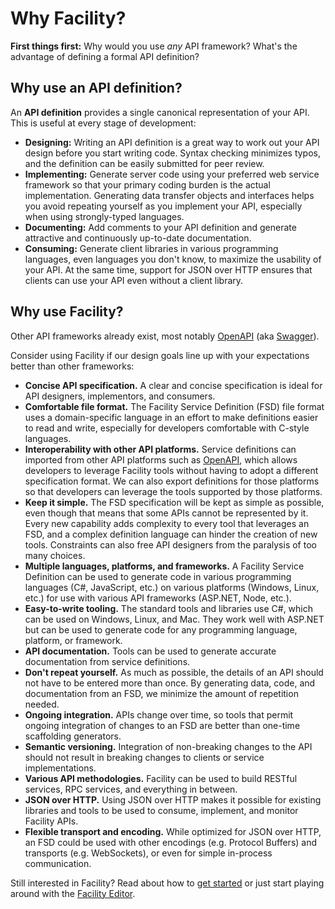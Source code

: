 # Why Facility?

**First things first:** Why would you use *any* API framework? What's the advantage of defining a formal API definition?

## Why use an API definition?

An **API definition** provides a single canonical representation of your API. This is useful at every stage of development:

* **Designing:** Writing an API definition is a great way to work out your API design before you start writing code. Syntax checking minimizes typos, and the definition can be easily submitted for peer review.
* **Implementing:** Generate server code using your preferred web service framework so that your primary coding burden is the actual implementation. Generating data transfer objects and interfaces helps you avoid repeating yourself as you implement your API, especially when using strongly-typed languages.
* **Documenting:** Add comments to your API definition and generate attractive and continuously up-to-date documentation.
* **Consuming:** Generate client libraries in various programming languages, even languages you don't know, to maximize the usability of your API. At the same time, support for JSON over HTTP ensures that clients can use your API even without a client library.

## Why use Facility?

Other API frameworks already exist, most notably [OpenAPI](https://www.openapis.org/) (aka [Swagger](https://swagger.io/)).

Consider using Facility if our design goals line up with your expectations better than other frameworks:

* **Concise API specification.** A clear and concise specification is ideal for API designers, implementors, and consumers.
* **Comfortable file format.** The Facility Service Definition (FSD) file format uses a domain-specific language in an effort to make definitions easier to read and write, especially for developers comfortable with C-style languages.
* **Interoperability with other API platforms.** Service definitions can imported from other API platforms such as [OpenAPI](https://openapis.org/specification), which allows developers to leverage Facility tools without having to adopt a different specification format. We can also export definitions for those platforms so that developers can leverage the tools supported by those platforms.
* **Keep it simple.** The FSD specification will be kept as simple as possible, even though that means that some APIs cannot be represented by it. Every new capability adds complexity to every tool that leverages an FSD, and a complex definition language can hinder the creation of new tools. Constraints can also free API designers from the paralysis of too many choices.
* **Multiple languages, platforms, and frameworks.** A Facility Service Definition can be used to generate code in various programming languages (C#, JavaScript, etc.) on various platforms (Windows, Linux, etc.) for use with various API frameworks (ASP.NET, Node, etc.).
* **Easy-to-write tooling.** The standard tools and libraries use C#, which can be used on Windows, Linux, and Mac. They work well with ASP.NET but can be used to generate code for any programming language, platform, or framework.
* **API documentation.** Tools can be used to generate accurate documentation from service definitions.
* **Don't repeat yourself.** As much as possible, the details of an API should not have to be entered more than once. By generating data, code, and documentation from an FSD, we minimize the amount of repetition needed.
* **Ongoing integration.** APIs change over time, so tools that permit ongoing integration of changes to an FSD are better than one-time scaffolding generators.
* **Semantic versioning.** Integration of non-breaking changes to the API should not result in breaking changes to clients or service implementations.
* **Various API methodologies.** Facility can be used to build RESTful services, RPC services, and everything in between.
* **JSON over HTTP.** Using JSON over HTTP makes it possible for existing libraries and tools to be used to consume, implement, and monitor Facility APIs.
* **Flexible transport and encoding.** While optimized for JSON over HTTP, an FSD could be used with other encodings (e.g. Protocol Buffers) and transports (e.g. WebSockets), or even for simple in-process communication.

Still interested in Facility? Read about how to [get started](/start) or just start playing around with the [Facility Editor](/editor).
